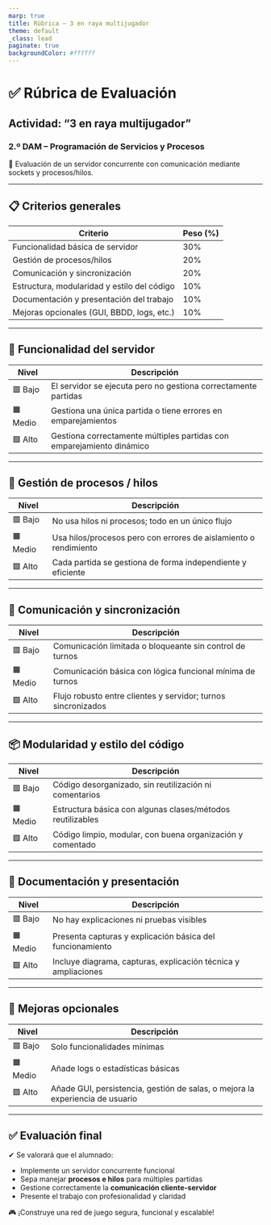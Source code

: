 ```yaml
---
marp: true
title: Rúbrica – 3 en raya multijugador
theme: default
_class: lead
paginate: true
backgroundColor: #ffffff
---
```


# ✅ Rúbrica de Evaluación  
## Actividad: “3 en raya multijugador”  
### 2.º DAM – Programación de Servicios y Procesos

📌 Evaluación de un servidor concurrente con comunicación mediante sockets y procesos/hilos.

---

## 📋 Criterios generales

| Criterio                                      | Peso (%) |
|-----------------------------------------------|----------|
| Funcionalidad básica de servidor              | 30%      |
| Gestión de procesos/hilos                     | 20%      |
| Comunicación y sincronización                 | 20%      |
| Estructura, modularidad y estilo del código   | 10%      |
| Documentación y presentación del trabajo      | 10%      |
| Mejoras opcionales (GUI, BBDD, logs, etc.)    | 10%      |

---

## 🔧 Funcionalidad del servidor

| Nivel     | Descripción                                                       |
|-----------|-------------------------------------------------------------------|
| 🟥 Bajo    | El servidor se ejecuta pero no gestiona correctamente partidas   |
| 🟧 Medio   | Gestiona una única partida o tiene errores en emparejamientos    |
| 🟩 Alto    | Gestiona correctamente múltiples partidas con emparejamiento dinámico |

---

## 🔄 Gestión de procesos / hilos

| Nivel     | Descripción                                                        |
|-----------|--------------------------------------------------------------------|
| 🟥 Bajo    | No usa hilos ni procesos; todo en un único flujo                   |
| 🟧 Medio   | Usa hilos/procesos pero con errores de aislamiento o rendimiento  |
| 🟩 Alto    | Cada partida se gestiona de forma independiente y eficiente       |

---

## 🔗 Comunicación y sincronización

| Nivel     | Descripción                                                       |
|-----------|-------------------------------------------------------------------|
| 🟥 Bajo    | Comunicación limitada o bloqueante sin control de turnos         |
| 🟧 Medio   | Comunicación básica con lógica funcional mínima de turnos        |
| 🟩 Alto    | Flujo robusto entre clientes y servidor; turnos sincronizados    |

---

## 📦 Modularidad y estilo del código

| Nivel     | Descripción                                                      |
|-----------|------------------------------------------------------------------|
| 🟥 Bajo    | Código desorganizado, sin reutilización ni comentarios          |
| 🟧 Medio   | Estructura básica con algunas clases/métodos reutilizables       |
| 🟩 Alto    | Código limpio, modular, con buena organización y comentado      |

---

## 📄 Documentación y presentación

| Nivel     | Descripción                                                   |
|-----------|---------------------------------------------------------------|
| 🟥 Bajo    | No hay explicaciones ni pruebas visibles                     |
| 🟧 Medio   | Presenta capturas y explicación básica del funcionamiento     |
| 🟩 Alto    | Incluye diagrama, capturas, explicación técnica y ampliaciones |

---

## 🌟 Mejoras opcionales

| Nivel     | Descripción                                                       |
|-----------|-------------------------------------------------------------------|
| 🟥 Bajo    | Solo funcionalidades mínimas                                     |
| 🟧 Medio   | Añade logs o estadísticas básicas                                |
| 🟩 Alto    | Añade GUI, persistencia, gestión de salas, o mejora la experiencia de usuario |

---

## ✅ Evaluación final

✔ Se valorará que el alumnado:

- Implemente un servidor concurrente funcional  
- Sepa manejar **procesos e hilos** para múltiples partidas  
- Gestione correctamente la **comunicación cliente-servidor**  
- Presente el trabajo con profesionalidad y claridad

🎮 ¡Construye una red de juego segura, funcional y escalable!
